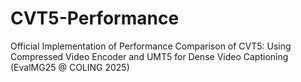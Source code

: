 # CVT5-Performance
Official Implementation of Performance Comparison of CVT5: Using Compressed Video Encoder and UMT5 for Dense Video Captioning (EvalMG25 @ COLING 2025)
